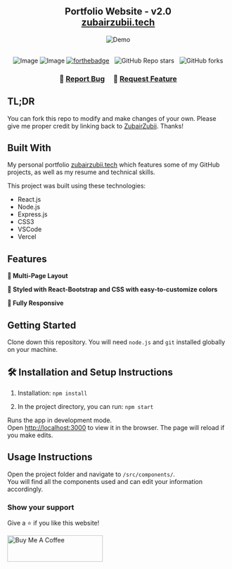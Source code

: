 <h2 align="center">
  Portfolio Website - v2.0<br/>
  <a href="https://zubairzubii.vercel.app/" target="_blank">zubairzubii.tech</a>
</h2>
<div align="center">
  <img alt="Demo" src="./Images/readme-img1.png" />
</div>

<br/>

<center>

![Image](https://github.com/user-attachments/assets/20801b11-d246-4775-bf17-eeb78be339f8)
![Image](https://github.com/user-attachments/assets/090e837b-30b6-4c68-ac9f-a019aeef9193)
[![forthebadge](https://forthebadge.com/images/badges/open-source.svg)](https://forthebadge.com) &nbsp;
![GitHub Repo stars](https://img.shields.io/github/stars/ZubairZubii/Portfolio?color=red&logo=github&style=for-the-badge) &nbsp;
![GitHub forks](https://img.shields.io/github/forks/ZubairZubii/Portfolio?color=red&logo=github&style=for-the-badge)

</center>

<h3 align="center">
    🔹
    <a href="https://github.com/ZubairZubii/Portfolio/issues">Report Bug</a> &nbsp; &nbsp;
    🔹
    <a href="https://github.com/ZubairZubii/Portfolio/issues">Request Feature</a>
</h3>

## TL;DR

You can fork this repo to modify and make changes of your own. Please give me proper credit by linking back to [ZubairZubii](https://github.com/ZubairZubii/Portfolio). Thanks!

## Built With

My personal portfolio <a href="https://zubairzubii.vercel.app/" target="_blank">zubairzubii.tech</a> which features some of my GitHub projects, as well as my resume and technical skills.<br/>

This project was built using these technologies:

- React.js
- Node.js
- Express.js
- CSS3
- VSCode
- Vercel

## Features

**📖 Multi-Page Layout**

**🎨 Styled with React-Bootstrap and CSS with easy-to-customize colors**

**📱 Fully Responsive**

## Getting Started

Clone down this repository. You will need `node.js` and `git` installed globally on your machine.

## 🛠 Installation and Setup Instructions

1. Installation: `npm install`

2. In the project directory, you can run: `npm start`

Runs the app in development mode.\
Open [http://localhost:3000](http://localhost:3000) to view it in the browser. The page will reload if you make edits.

## Usage Instructions

Open the project folder and navigate to `/src/components/`. <br/>
You will find all the components used and can edit your information accordingly.

### Show your support

Give a ⭐ if you like this website!

<a href="https://www.buymeacoffee.com/ZubairZubii" target="_blank"><img src="https://cdn.buymeacoffee.com/buttons/v2/default-violet.png" alt="Buy Me A Coffee" height= "60px" width= "217px" ></a>
